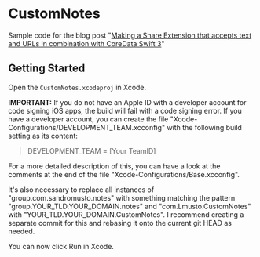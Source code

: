 # CustomNotes

Sample code for the blog post "[Making a Share Extension that accepts text and URLs in combination with CoreData Swift 3](https://medium.com/@ales.musto/making-a-share-extension-that-accepts-text-and-urls-in-combination-with-coredata-swift-3-a0139c0f9800)"

## Getting Started

Open the `CustomNotes.xcodeproj` in Xcode.

**IMPORTANT:** If you do not have an Apple ID with a developer account for code signing iOS apps, the build will fail with a code signing error. If you have a developer account, you can create the file "Xcode-Configurations/DEVELOPMENT_TEAM.xcconfig" with the following build setting as its content:
> DEVELOPMENT_TEAM = [Your TeamID]

For a more detailed description of this, you can have a look at the comments at the end of the file "Xcode-Configurations/Base.xcconfig". 

It's also necessary to replace all instances of "group.com.sandromusto.notes" with something matching the pattern "group.YOUR_TLD.YOUR_DOMAIN.notes" and "com.Lmusto.CustomNotes" with "YOUR_TLD.YOUR_DOMAIN.CustomNotes". I recommend creating a separate commit for this and rebasing it onto the current git HEAD as needed.

You can now click Run in Xcode.
